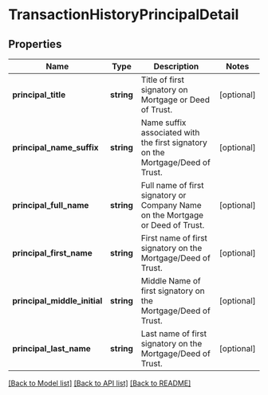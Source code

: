 # TransactionHistoryPrincipalDetail

## Properties
Name | Type | Description | Notes
------------ | ------------- | ------------- | -------------
**principal_title** | **string** | Title of first signatory on Mortgage or Deed of Trust. | [optional] 
**principal_name_suffix** | **string** | Name suffix associated with the first signatory on the Mortgage/Deed of Trust. | [optional] 
**principal_full_name** | **string** | Full name of first signatory or Company Name on the Mortgage or Deed of Trust. | [optional] 
**principal_first_name** | **string** | First name of first signatory on the Mortgage/Deed of Trust. | [optional] 
**principal_middle_initial** | **string** | Middle Name of first signatory on the Mortgage/Deed of Trust. | [optional] 
**principal_last_name** | **string** | Last name of first signatory on the Mortgage/Deed of Trust. | [optional] 

[[Back to Model list]](../../README.md#documentation-for-models) [[Back to API list]](../../README.md#documentation-for-api-endpoints) [[Back to README]](../../README.md)

